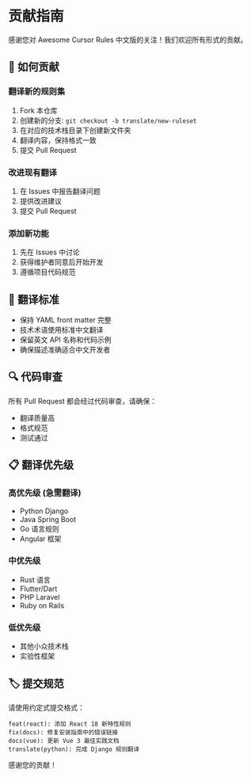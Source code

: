 # 贡献指南

感谢您对 Awesome Cursor Rules 中文版的关注！我们欢迎所有形式的贡献。

## 🤝 如何贡献

### 翻译新的规则集
1. Fork 本仓库
2. 创建新的分支: `git checkout -b translate/new-ruleset`
3. 在对应的技术栈目录下创建新文件夹
4. 翻译内容，保持格式一致
5. 提交 Pull Request

### 改进现有翻译
1. 在 Issues 中报告翻译问题
2. 提供改进建议
3. 提交 Pull Request

### 添加新功能
1. 先在 Issues 中讨论
2. 获得维护者同意后开始开发
3. 遵循项目代码规范

## 📝 翻译标准

- 保持 YAML front matter 完整
- 技术术语使用标准中文翻译
- 保留英文 API 名称和代码示例
- 确保描述准确适合中文开发者

## 🔍 代码审查

所有 Pull Request 都会经过代码审查，请确保：
- 翻译质量高
- 格式规范
- 测试通过

## 📋 翻译优先级

### 高优先级 (急需翻译)
- Python Django
- Java Spring Boot  
- Go 语言规则
- Angular 框架

### 中优先级
- Rust 语言
- Flutter/Dart
- PHP Laravel
- Ruby on Rails

### 低优先级
- 其他小众技术栈
- 实验性框架

## 🏷️ 提交规范

请使用约定式提交格式：
```
feat(react): 添加 React 18 新特性规则
fix(docs): 修复安装指南中的错误链接
docs(vue): 更新 Vue 3 最佳实践文档
translate(python): 完成 Django 规则翻译
```

感谢您的贡献！
